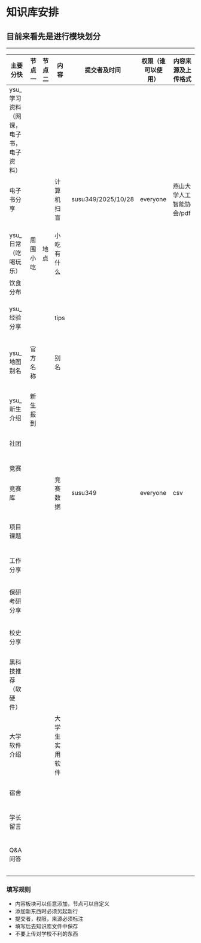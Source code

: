 # 知识库安排
## 目前来看先是进行模块划分
- - - - -
| 主要分快                   | 节点一 | 节点二 | 内容      | 提交者及时间             | 权限（谁可以使用） | 内容来源及上传格式      |
|------------------------|-|-|---------|--------------------|-----------|----------------|
| ysu_学习资料 （网课，电子书，电子资料） | | |         |                    |           |
| 电子书分享                  || | 计算机扫盲   | susu349/2025/10/28 | everyone  | 燕山大学人工智能协会/pdf |
|                        |||         |                    |           |
|                        |||         |                    |           |
|                        |||         |                    |           |
| ysu_日常（吃喝玩乐）           | 周围小吃 | 地点 | 小吃有什么   |                    |           |
| 饮食分布                   |||         |                    |           |
|                        |||         |                    |           |
|                        |||         |                    |           |
|                        | | |         |                    |           |
| ysu_经验分享               || | tips    |                    |           |
|                        || |         |                    |           |
|                        || |         |                    |           |
|                        || |         |                    |           |
|                        || |         |                    |           |
|                        || |         |                    |           |
| ysu_地图别名               | 官方名称 | | 别名      |                    |           |
|                        || |         |                    |           |
|                        || |         |                    |           |
|                        || |         |                    |           |
|                        | | |         |                    |           |
| ysu_新生介绍               | 新生报到 | |         |                    |           |
|                        | | |         |                    |           |
|                        | | |         |                    |           |
|                        | | |         |                    |           |
|                        | | |         |                    |           |
| 社团                     | | |         |                    |           |
|                        || |         |                    |           |
|                        | | |         |                    |           |                |
|                        | | |         |                    |           |                |
|                        | | |         |                    |           |                |
|                        | | |         |                    |           |                |
|                        | | |         |                    |           |                |
| 竞赛                     | | |         |                    |           |                |
| 竞赛库                    || | 竞赛数据    | susu349            | everyone  | csv            |
|                        | | |         |                    |           |                |
|                        | | |         |                    |           |                |
|                        | | |         |                    |           |                |
|                        | | |         |                    |           |                |
| 项目课题                   | | |         |                    |           |                |
|                        | | |         |                    |           |                |
|                        | | |         |                    |           |                |
|                        | | |         |                    |           |                |
|                        | | |         |                    |           |                |
|                        | | |         |                    |           |                |
|                        | | |         |                    |           |                |
| 工作分享                   | | |         |                    |           |                |
|                        | | |         |                    |           |                |
|                        | | |         |                    |           |                |
|                        | | |         |                    |           |                |
|                        | | |         |                    |           |                |
|                        | | |         |                    |           |                |
| 保研考研分享                 | | |         |                    |           |                |
|                        | | |         |                    |           |                |
|                        | | |         |                    |           |                |
|                        | | |         |                    |           |                |
|                        | | |         |                    |           |                |
|                        | | |         |                    |           |                |
| 校史分享                   | | |         |                    |           |                |
|                        | | |         |                    |           |                |
|                        | | |         |                    |           |                |
|                        | | |         |                    |           |                |
|                        | | |         |                    |           |                |
| 黑科技推荐（软硬件）             | | |         |                    |           |                |
| 大学软件介绍                 || | 大学生实用软件 |                    |           |                |
|                        |||         |                    |           |                |
|                        |||         |                    |           |                |
|                        |||         |                    |           |                |
|                        |||         |                    |           |                |
| 宿舍                     |||         |                    |           |                |
|                        |||         |                    |           |                |
|                        |||         |                    |           |                |
|                        | | |         |                    |           |                |
|                        | | |         |                    |           |                |
|                        | | |         |                    |           |                |
|                        | | |         |                    |           |                |
| 学长留言                   | | |         |                    |           |                |
|                        | | |         |                    |           |                |
|                        | | |         |                    |           |                |
|                        | | |         |                    |           |                |
|                        | | |         |                    |           |                |
|                        |||         |                    |           |                |
|                        |||         |                    |           |                |
| Q&A问答                  |||         |                    |           |                |
|                        | | |         |                    |           |                |
|                        | | |         |                    |           |                |
|                        | | |         |                    |           |                |
|                        | | |         |                    |           |                |
|                        | | |         |                    |           |                |
### 填写规则
* 内容板块可以任意添加，节点可以自定义
* 添加新东西时必须另起新行
* 提交者，权限，来源必须标注
* 填写后去知识库文件中保存
* 不要上传对学校不利的东西